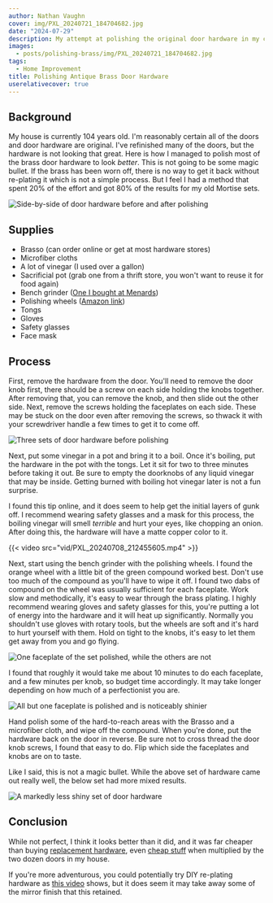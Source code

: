 ```yaml
---
author: Nathan Vaughn
cover: img/PXL_20240721_184704682.jpg
date: "2024-07-29"
description: My attempt at polishing the original door hardware in my century home.
images:
  - posts/polishing-brass/img/PXL_20240721_184704682.jpg
tags:
  - Home Improvement
title: Polishing Antique Brass Door Hardware
userelativecover: true
---
```


## Background

My house is currently 104 years old. I'm reasonably certain all of the doors and
door hardware are original. I've refinished many of the doors, but the hardware
is not looking that great. Here is how I managed to polish most of the brass
door hardware to look _better_. This is not going to be some magic bullet.
If the brass has been worn off, there is no way to get it back without re-plating it
which is not a simple process. But I feel I had a method that spent 20% of the effort
and got 80% of the results for my old Mortise sets.

![Side-by-side of door hardware before and after polishing](img/before_and_after.png "Before and after, admittedly of different doors")

## Supplies

- Brasso (can order online or get at most hardware stores)
- Microfiber cloths
- A lot of vinegar (I used over a gallon)
- Sacrificial pot (grab one from a thrift store, you won't want to reuse it for food again)
- Bench grinder ([One I bought at Menards](https://www.menards.com/main/tools/power-tools/grinders/tool-shop-reg-2-1-amp-corded-6-bench-grinder/2411407/p-1444448120364-c-9075.htm))
- Polishing wheels ([Amazon link](https://www.amazon.com/dp/B0BM6YWTS1/))
- Tongs
- Gloves
- Safety glasses
- Face mask

## Process

First, remove the hardware from the door. You'll need to remove the door knob first,
there should be a screw on each side holding the knobs together. After removing that,
you can remove the knob, and then slide out the other side. Next, remove the screws
holding the faceplates on each side. These may be stuck on the door even after
removing the screws, so thwack it with your screwdriver handle a few times to get
it to come off.

![Three sets of door hardware before polishing](img/PXL_20240720_154852226.jpg "Three sets of door hardware before polishing")

Next, put some vinegar in a pot and bring it to a boil. Once it's boiling,
put the hardware in the pot with the tongs. Let it sit for two to three minutes
before taking it out. Be sure to empty the doorknobs of any liquid vinegar that
may be inside. Getting burned with boiling hot vinegar later is not a fun surprise.

I found this tip online, and it does seem to help get the
initial layers of gunk off. I recommend wearing safety glasses and a mask for this process,
the boiling vinegar will smell _terrible_ and hurt your eyes, like chopping an onion.
After doing this, the hardware will have a matte copper color to it.

{{< video src="vid/PXL_20240708_212455605.mp4" >}}

Next, start using the bench grinder with the polishing wheels. I found the orange
wheel with a little bit of the green compound worked best. Don't use too much of the
compound as you'll have to wipe it off. I found two dabs of compound on the wheel
was usually sufficient for each faceplate. Work slow and methodically,
it's easy to wear through the brass plating. I highly recommend wearing gloves and
safety glasses for this, you're putting a lot of energy into the hardware and it will
heat up significantly. Normally you shouldn't use gloves with rotary tools, but the
wheels are soft and it's hard to hurt yourself with them. Hold on tight to the knobs,
it's easy to let them get away from you and go flying.

![One faceplate of the set polished, while the others are not](img/PXL_20240721_180914753.jpg "One faceplate polished")

I found that roughly it would take me about 10 minutes to do each faceplate, and a few
minutes per knob, so budget time accordingly. It may take longer depending on how much
of a perfectionist you are.

![All but one faceplate is polished and is noticeably shinier](img/PXL_20240721_184704682.jpg "Almost done with the set")

Hand polish some of the hard-to-reach areas with the Brasso and a microfiber cloth,
and wipe off the compound. When you're done, put the hardware back on the door in
reverse. Be sure not to cross thread the door knob screws, I found that easy to do.
Flip which side the faceplates and knobs are on to taste.

Like I said, this is not a magic bullet. While the above set of hardware came out
really well, the below set had more mixed results.

![A markedly less shiny set of door hardware](img/PXL_20240720_170649500.jpg)

## Conclusion

While not perfect, I think it looks better than it did, and it was far cheaper
than buying
[replacement hardware](https://www.houseofantiquehardware.com/antique-door-lockset-new-york-round),
even
[cheap stuff](https://www.homedepot.com/p/Defiant-Brass-Metal-Satin-Brass-Knob-Mortise-Set-805414/321519375)
when multiplied by the two dozen doors in my house.

If you're more adventurous, you could potentially try DIY re-plating hardware as
[this video](https://youtu.be/PhFDJUS7Ddw) shows, but it does seem it may take away
some of the mirror finish that this retained.
